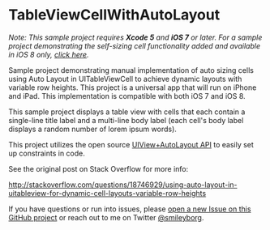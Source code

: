 TableViewCellWithAutoLayout
===========================

*Note: This sample project requires __Xcode 5__ and __iOS 7__ or later. For a sample project demonstrating the self-sizing cell functionality added and available in iOS 8 only, [click here](https://github.com/smileyborg/TableViewCellWithAutoLayoutiOS8).*

Sample project demonstrating manual implementation of auto sizing cells using Auto Layout in UITableViewCell to achieve dynamic layouts with variable row heights. This project is a universal app that will run on iPhone and iPad. This implementation is compatible with both iOS 7 and iOS 8.

This sample project displays a table view with cells that each contain a single-line title label and a multi-line body label (each cell's body label displays a random number of lorem ipsum words).

This project utilizes the open source [UIView+AutoLayout API](https://github.com/smileyborg/UIView-AutoLayout) to easily set up constraints in code.

See the original post on Stack Overflow for more info:

http://stackoverflow.com/questions/18746929/using-auto-layout-in-uitableview-for-dynamic-cell-layouts-variable-row-heights

If you have questions or run into issues, please [open a new Issue on this GitHub project](https://github.com/smileyborg/TableViewCellWithAutoLayout/issues/new) or reach out to me on Twitter [@smileyborg](https://twitter.com/smileyborg).
